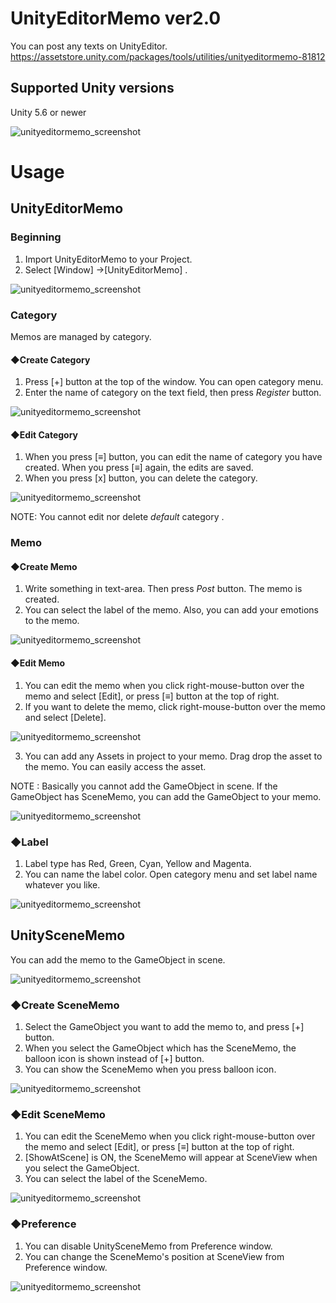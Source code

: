 # UnityEditorMemo ver2.0
You can post any texts on UnityEditor.  
https://assetstore.unity.com/packages/tools/utilities/unityeditormemo-81812
## Supported Unity versions  
Unity 5.6 or newer

![unityeditormemo_screenshot](https://github.com/charcolle/UnityEditorMemo/blob/master/UnityEditorMemo_Screenshot_v2.0.png?raw=true)


# Usage
## UnityEditorMemo
### Beginning

1. Import UnityEditorMemo to your Project.
2. Select [Window] ->[UnityEditorMemo] .

![unityeditormemo_screenshot](https://github.com/charcolle/UnityEditorMemo/blob/master/DescFiles/image/unityeditormemo_1_1.png)

### Category
Memos are managed by category.
#### ◆Create Category
1. Press [+] button at the top of the window. You can open category menu.
2. Enter the name of category on the text field, then press *Register* button. 

![unityeditormemo_screenshot](https://github.com/charcolle/UnityEditorMemo/blob/master/DescFiles/image/unityeditormemo_2_1.png)

#### ◆Edit Category
1. When you press [≡] button, you can edit the name of category you have created. When you press [≡] again, the edits are saved.
2. When you press [x] button, you can delete the category.

![unityeditormemo_screenshot](https://github.com/charcolle/UnityEditorMemo/blob/master/DescFiles/gif/unityeditormemo_category.gif)

NOTE: You cannot edit nor delete  *default* category .

### Memo
#### ◆Create Memo

1. Write something in text-area. Then press *Post* button. The memo is created.
2. You can select the label of the memo. Also, you can add your emotions to the memo.

![unityeditormemo_screenshot](https://github.com/charcolle/UnityEditorMemo/blob/master/DescFiles/image/unityeditormemo_3_1.png)

#### ◆Edit Memo
1. You can edit the memo when you click right-mouse-button over the memo and select [Edit], or press [≡] button at the top of right.
2. If you want to delete the memo, click right-mouse-button over the memo and select [Delete].

![unityeditormemo_screenshot](https://github.com/charcolle/UnityEditorMemo/blob/master/DescFiles/image/unityeditormemo_3_2.png)

3. You can add any Assets in project to your memo. Drag drop the asset to the memo. You can easily access the asset.

NOTE : Basically you cannot add the GameObject in scene. If the GameObject has SceneMemo, you can add the GameObject to your memo.

![unityeditormemo_screenshot](https://github.com/charcolle/UnityEditorMemo/blob/master/DescFiles/gif/unityeditormemo_object.gif)

### ◆Label
1. Label type has Red, Green, Cyan, Yellow and Magenta.
2. You can name the label color. Open category menu and set label name whatever you like.

![unityeditormemo_screenshot](https://github.com/charcolle/UnityEditorMemo/blob/master/DescFiles/gif/unityeditormemo_label.gif)



## UnitySceneMemo
You can add the memo to the GameObject in scene.

![unityeditormemo_screenshot](https://github.com/charcolle/UnityEditorMemo/blob/master/DescFiles/gif/unityeditormemo_scenememo.gif)

### ◆Create SceneMemo
1. Select the GameObject you want to add the memo to, and press [+] button.
2. When you select the GameObject which has the SceneMemo, the balloon icon is shown instead of [+] button.
3. You can show the SceneMemo when you press   balloon icon.

![unityeditormemo_screenshot](https://github.com/charcolle/UnityEditorMemo/blob/master/DescFiles/image/unityeditormemo_4_1.png)

### ◆Edit SceneMemo
1. You can edit the SceneMemo when you click right-mouse-button over the memo and select [Edit], or press [≡] button at the top of right.
2. [ShowAtScene] is ON, the SceneMemo will appear at SceneView when you select the GameObject.
3. You can select the label of the SceneMemo.

![unityeditormemo_screenshot](https://github.com/charcolle/UnityEditorMemo/blob/master/DescFiles/image/unityeditormemo_4_2.png)

### ◆Preference
1. You can disable UnitySceneMemo from Preference window.
2. You can change the SceneMemo's position at SceneView from Preference window.

![unityeditormemo_screenshot](https://github.com/charcolle/UnityEditorMemo/blob/master/DescFiles/image/unityeditormemo_5_1.png)
